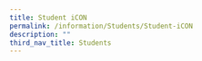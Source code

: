 ```yaml
---
title: Student iCON
permalink: /information/Students/Student-iCON
description: ""
third_nav_title: Students
---
```

